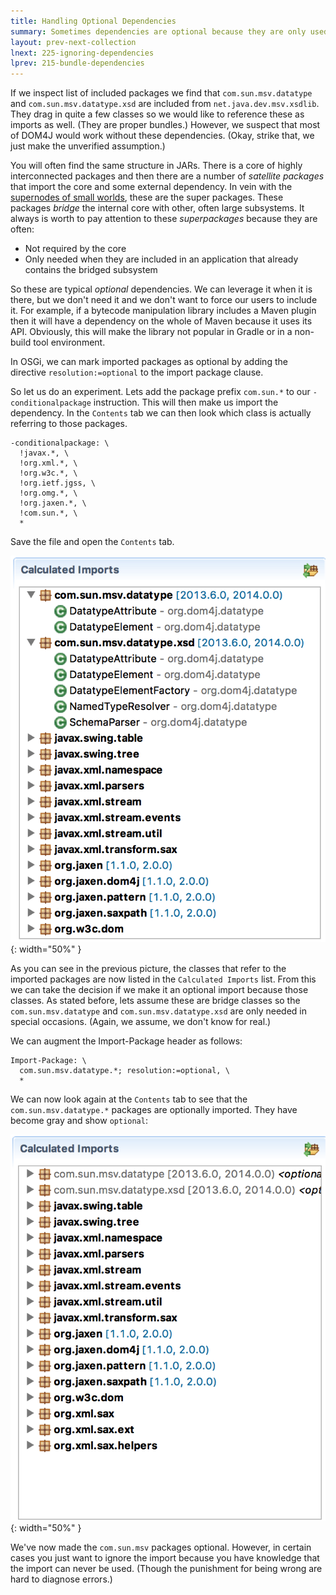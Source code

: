 ```yaml
---
title: Handling Optional Dependencies 
summary: Sometimes dependencies are optional because they are only used when the optional dependency is present.
layout: prev-next-collection
lnext: 225-ignoring-dependencies
lprev: 215-bundle-dependencies
---
```


If we inspect list of included packages we find that `com.sun.msv.datatype` and `com.sun.msv.datatype.xsd` are included from  `net.java.dev.msv.xsdlib`. They drag in quite a few classes so we would like to reference these as imports as well. (They are proper bundles.) However, we suspect that most of DOM4J would work without these dependencies. (Okay, strike that, we just make the unverified assumption.)

You will often find the same structure in JARs. There is a core of highly interconnected packages and then there are a number of _satellite packages_ that import the core  and some external dependency. In vein with the [supernodes of small worlds], these are the super packages. These packages _bridge_ the internal core with other, often large subsystems. It always is worth to pay attention to these _superpackages_ because they are often:

* Not required by the core
* Only needed when they are included in an application that already contains the bridged subsystem

So these are typical _optional_ dependencies. We can leverage it when it is there, but we don't need it and we don't want to force our users to include it. For example, if a bytecode manipulation library includes a Maven plugin then it will have a dependency on the whole of Maven because it uses its API. Obviously, this will make the library not popular in Gradle or in a non-build tool environment. 

In OSGi, we can mark imported packages as optional by adding the directive `resolution:=optional` to the import package clause.

So let us do an experiment. Lets add the package prefix `com.sun.*` to our `-conditionalpackage` instruction. This will then make us import the dependency. In the `Contents` tab we can then look which class is actually referring to those packages.

	-conditionalpackage: \
	  !javax.*, \
	  !org.xml.*, \ 
	  !org.w3c.*, \
	  !org.ietf.jgss, \
	  !org.omg.*, \
	  !org.jaxen.*, \
	  !com.sun.*, \
	  *

Save the file and open the `Contents` tab.

![Contents tab with class to package references](img/imports-msv.png){: width="50%" }

As you can see in the previous picture, the classes that refer to the imported packages are now listed in the `Calculated Imports` list. From this we can take the decision if we make it an optional import because those classes. As stated before, lets assume these are bridge classes so the `com.sun.msv.datatype` and `com.sun.msv.datatype.xsd` are only needed in special occasions. (Again, we assume, we don't know for real.)

We can augment the Import-Package header as follows:

	Import-Package: \
	  com.sun.msv.datatype.*; resolution:=optional, \
	  *

We can now look again at the `Contents` tab to see that the `com.sun.msv.datatype.*` packages are optionally imported. They have become gray and show `optional`:

![Contents tab with class to package references](img/imports-msv-optional.png){: width="50%" }

We've now made the `com.sun.msv` packages optional. However, in certain cases you just want to ignore the import because you have knowledge that the import can never be used. (Though the punishment for being wrong are hard to diagnose errors.)

[DOM4J]: http://jpm4j.org/#!/p/org.jdom/jdom
[JPM4J]: http://jpm4j.org/
[-conditionalpackage]: http://bnd.bndtools.org/instructions/conditionalpackage.html
[blog]: http://njbartlett.name/2014/05/26/static-linking.html
[133 Service Loader Mediator Specification]: http://blog.osgi.org/2013/02/javautilserviceloader-in-osgi.html
[semanticaly versioned]: http://bnd.bndtools.org/chapters/170-versioning.html 
[135.3 osgi.contract Namespace]: http://blog.osgi.org/2013/08/osgi-contracts-wonkish.html
[BSD style license]: http://dom4j.sourceforge.net/dom4j-1.6.1/license.html
[supernodes of small worlds]: https://en.wikipedia.org/wiki/Small-world_network
[OSGiSemVer]: https://www.osgi.org/wp-content/uploads/SemanticVersioning.pdf
[osgi.enroute.examples.wrapping.dom4j.adapter]: https://github.com/osgi/osgi.enroute.examples/osgi.enroute.examples.wrapping.dom4j.adapter